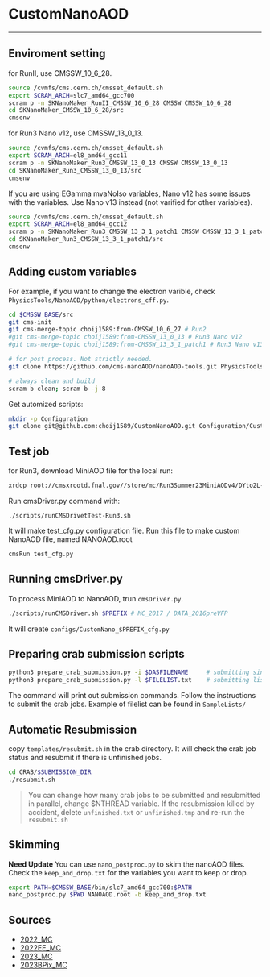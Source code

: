 # CustomNanoAOD
---

## Enviroment setting
for RunII, use CMSSW\_10\_6\_28.
```bash
source /cvmfs/cms.cern.ch/cmsset_default.sh
export SCRAM_ARCH=slc7_amd64_gcc700
scram p -n SKNanoMaker_RunII_CMSSW_10_6_28 CMSSW CMSSW_10_6_28
cd SKNanoMaker_CMSSW_10_6_28/src
cmsenv
```

for Run3 Nano v12, use CMSSW\_13\_0\_13.
```bash
source /cvmfs/cms.cern.ch/cmsset_default.sh
export SCRAM_ARCH=el8_amd64_gcc11
scram p -n SKNanoMaker_Run3_CMSSW_13_0_13 CMSSW CMSSW_13_0_13
cd SKNanoMaker_Run3_CMSSW_13_0_13/src
cmsenv
```

If you are using EGamma mvaNoIso variables, Nano v12 has some issues with the variables. Use Nano v13 instead (not varified for other variables).
```bash
source /cvmfs/cms.cern.ch/cmsset_default.sh
export SCRAM_ARCH=el8_amd64_gcc12
scram p -n SKNanoMaker_Run3_CMSSW_13_3_1_patch1 CMSSW CMSSW_13_3_1_patch1
cd SKNanoMaker_Run3_CMSSW_13_3_1_patch1/src
cmsenv
```

## Adding custom variables
For example, if you want to change the electron varible, check `PhysicsTools/NanoAOD/python/electrons_cff.py`.
```bash
cd $CMSSW_BASE/src
git cms-init
git cms-merge-topic choij1589:from-CMSSW_10_6_27 # Run2
#git cms-merge-topic choij1589:from-CMSSW_13_0_13 # Run3 Nano v12
#git cms-merge-topic choij1589:from-CMSSW_13_3_1_patch1 # Run3 Nano v13

# for post process. Not strictly needed.
git clone https://github.com/cms-nanoAOD/nanoAOD-tools.git PhysicsTools/NanoAODTools

# always clean and build
scram b clean; scram b -j 8
```

Get automized scripts:
```bash
mkdir -p Configuration
git clone git@github.com:choij1589/CustomNanoAOD.git Configuration/CustomNanoAOD
```

## Test job
for Run3, download MiniAOD file for the local run:
```bash
xrdcp root://cmsxrootd.fnal.gov//store/mc/Run3Summer23MiniAODv4/DYto2L-4Jets_MLL-50_TuneCP5_13p6TeV_madgraphMLM-pythia8/MINIAODSIM/130X_mcRun3_2023_realistic_v14-v1/70000/00016e4c-72ec-40bc-9cf3-33dc1afe5c8a.root .
```

Run cmsDriver.py command with:
```
./scripts/runCMSDrivetTest-Run3.sh
```
It will make test\_cfg.py configuration file. Run this file to make custom NanoAOD file, named NANOAOD.root
```bash
cmsRun test_cfg.py
```

## Running cmsDriver.py
To process MiniAOD to NanoAOD, trun `cmsDriver.py`.
```bash
./scripts/runCMSDriver.sh $PREFIX # MC_2017 / DATA_2016preVFP
```
It will create `configs/CustomNano_$PREFIX_cfg.py`

## Preparing crab submission scripts
```bash
python3 prepare_crab_submission.py -i $DASFILENAME     # submitting single file
python3 prepare_crab_submission.py -l $FILELIST.txt    # submitting list of files, seperated by line
```
The command will print out submission commands. Follow the instructions to submit the crab jobs. Example of filelist can be found in `SampleLists/`

## Automatic Resubmission
copy `templates/resubmit.sh` in the crab directory. It will check the crab job status and resubmit if there is unfinished jobs.
```bash
cd CRAB/$SUBMISSION_DIR
./resubmit.sh
```
> You can change how many crab jobs to be submitted and resubmitted in parallel, change $NTHREAD variable.
> If the resubmission killed by accident, delete `unfinished.txt` or `unfinished.tmp` and re-run the `resubmit.sh`

## Skimming
**Need Update**
You can use `nano_postproc.py` to skim the nanoAOD files. Check the `keep_and_drop.txt` for the variables you want to keep or drop.
```bash
export PATH=$CMSSW_BASE/bin/slc7_amd64_gcc700:$PATH
nano_postproc.py $PWD NANOAOD.root -b keep_and_drop.txt 
```

## Sources
- [2022\_MC](https://cms-pdmv-prod.web.cern.ch/mcm/requests?produce=%2FDYto2L-4Jets_MLL-50_TuneCP5_13p6TeV_madgraphMLM-pythia8%2FRun3Summer22NanoAODv12-130X_mcRun3_2022_realistic_v5-v2%2FNANOAODSIM&page=0&shown=127)
- [2022EE\_MC](https://cms-pdmv-prod.web.cern.ch/mcm/requests?produce=%2FDYto2L-4Jets_MLL-50_TuneCP5_13p6TeV_madgraphMLM-pythia8%2FRun3Summer22EENanoAODv12-130X_mcRun3_2022_realistic_postEE_v6-v2%2FNANOAODSIM&page=0&shown=127)
- [2023\_MC](https://cms-pdmv-prod.web.cern.ch/mcm/requests?produce=%2FDYto2L-4Jets_MLL-50_TuneCP5_13p6TeV_madgraphMLM-pythia8%2FRun3Summer23BPixNanoAODv12-130X_mcRun3_2023_realistic_postBPix_v2-v3%2FNANOAODSIM&page=0&shown=127)
- [2023BPix\_MC](https://cms-pdmv-prod.web.cern.ch/mcm/requests?produce=%2FDYto2L-4Jets_MLL-50_TuneCP5_13p6TeV_madgraphMLM-pythia8%2FRun3Summer23NanoAODv12-130X_mcRun3_2023_realistic_v14-v1%2FNANOAODSIM&page=0&shown=127)
